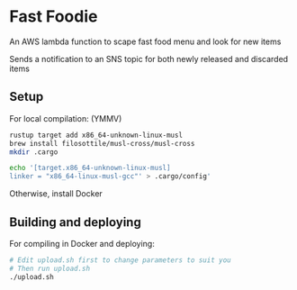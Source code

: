 # Fast Foodie

An AWS lambda function to scape fast food menu and look for new items

Sends a notification to an SNS topic for both newly released and discarded items

## Setup

For local compilation: (YMMV)

```sh
rustup target add x86_64-unknown-linux-musl
brew install filosottile/musl-cross/musl-cross
mkdir .cargo

echo '[target.x86_64-unknown-linux-musl]
linker = "x86_64-linux-musl-gcc"' > .cargo/config'
```

Otherwise, install Docker

## Building and deploying

For compiling in Docker and deploying:

```sh
# Edit upload.sh first to change parameters to suit you
# Then run upload.sh
./upload.sh
```
